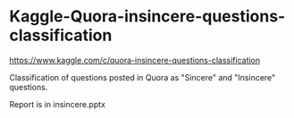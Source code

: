 # Kaggle-Quora-insincere-questions-classification
https://www.kaggle.com/c/quora-insincere-questions-classification

Classification of questions posted in Quora as "Sincere" and "Insincere" questions.

Report is in insincere.pptx
